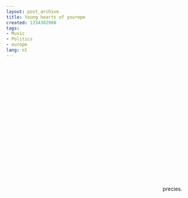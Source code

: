 ```yaml
---
layout: post_archive
title: Young hearts of yourope
created: 1234302908
tags:
- Music
- Politics
- europe
lang: nl
---
```

<object width="425" height="344"><param name="movie" value="http://www.youtube.com/v/u9cYlb6QW9Q&hl=nl&fs=1" /><param name="allowFullScreen" value="true" /><param name="allowscriptaccess" value="always" /><embed src="http://www.youtube.com/v/u9cYlb6QW9Q&hl=nl&fs=1" type="application/x-shockwave-flash" allowscriptaccess="always" allowfullscreen="true" width="425" height="344"></embed></object>precies.
